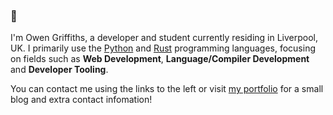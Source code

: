 ### 👋

I'm Owen Griffiths, a developer and student currently residing in Liverpool, UK. I primarily use the [Python](https://en.wikipedia.org/wiki/Python_(programming_language)) and [Rust](https://en.wikipedia.org/wiki/Rust_(programming_language)) programming languages, focusing on fields such as **Web Development**, **Language/Compiler Development** and **Developer Tooling**.

You can contact me using the links to the left or visit [my portfolio](https://ogriffiths.com) for a small blog and extra contact infomation!
